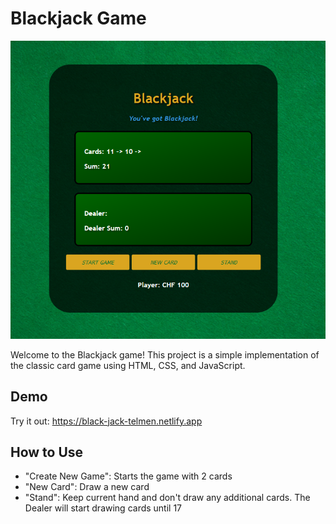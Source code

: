 # Blackjack Game

<img src="Screenshot.png" alt="Project Image" width="600"/>

Welcome to the Blackjack game! This project is a simple implementation of the classic card game using HTML, CSS, and JavaScript.

## Demo
Try it out: https://black-jack-telmen.netlify.app

## How to Use
- "Create New Game": Starts the game with 2 cards
- "New Card": Draw a new card
- "Stand": Keep current hand and don't draw any additional cards. The Dealer will start drawing cards until 17




